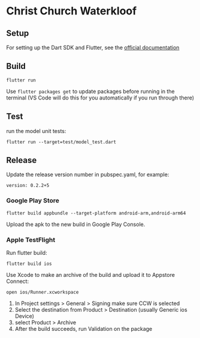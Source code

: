# Christ Church Waterkloof

## Setup

For setting up the Dart SDK and Flutter, see the [official documentation](https://flutter.io/)

## Build

```
flutter run
```

Use `flutter packages get` to update packages before running in the terminal (VS Code will do this for you automatically if you run through there)

## Test

run the model unit tests:

```
flutter run --target=test/model_test.dart
```

## Release

Update the release version number in pubspec.yaml, for example:

```
version: 0.2.2+5
```

### Google Play Store

```
flutter build appbundle --target-platform android-arm,android-arm64
```

Upload the apk to the new build in Google Play Console.

### Apple TestFlight

Run flutter build:

```
flutter build ios
```

Use Xcode to make an archive of the build and upload it to Appstore Connect:

```
open ios/Runner.xcworkspace
```

1. In Project settings > General > Signing make sure CCW is selected
2. Select the destination from Product > Destination (usually Generic ios Device)
3. select Product > Archive
4. After the build succeeds, run Validation on the package
